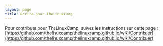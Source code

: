 ```yaml
---
layout: page
title: Ecrire pour TheLinuxCamp
---
```


Pour contribuer pour TheLinuxCamp, suivez les instructions sur cette page : [https://github.com/thelinuxcamp/thelinuxcamp.github.io/wiki/Contribuer](https://github.com/thelinuxcamp/thelinuxcamp.github.io/wiki/Contribuer)